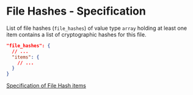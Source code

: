 # File Hashes - Specification

List of file hashes (`file_hashes`) of value type `array` holding at least one
item contains a list of cryptographic hashes for this file.

```json
"file_hashes": {
  // ...
  "items": {
    // ...
  }
}
```

[Specification of File Hash items](file_hashes/file_hash-spec.en.md)

